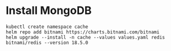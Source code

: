 # Install MongoDB

```shell
kubectl create namespace cache
helm repo add bitnami https://charts.bitnami.com/bitnami
helm upgrade --install -n cache --values values.yaml redis bitnami/redis --version 18.5.0
```
